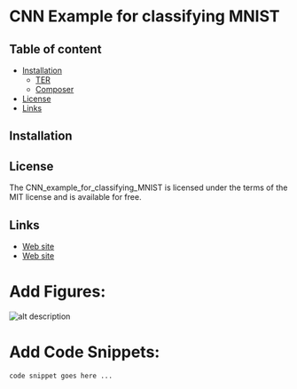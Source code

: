 
CNN Example for classifying MNIST
=================================


## Table of content

- [Installation](#installation)
    - [TER](#typo3-extension-repository)
    - [Composer](#composer)
- [License](#license)
- [Links](#links)

## Installation



## License

The CNN_example_for_classifying_MNIST  is licensed under the terms of the MIT license and is available for free.

## Links

* [Web site](http://scs.ryerson.ca/~aharley/vis/conv/flat.html)
* [Web site](http://fizzylogic.nl/2017/05/08/monitor-progress-of-your-keras-based-neural-network-using-tensorboard/)





# Add Figures:
![alt description](https://images.unsplash.com/photo-1462888210965-cdf193fb74de?ixlib=rb-1.2.1&ixid=eyJhcHBfaWQiOjEyMDd9&w=1000&q=80)

# Add Code Snippets:
```
code snippet goes here ... 
```
